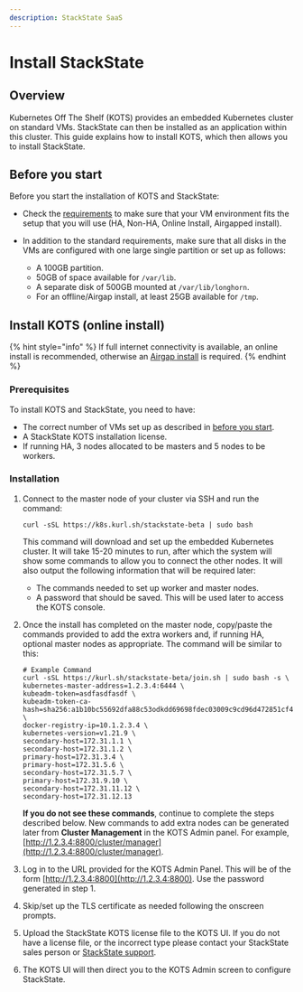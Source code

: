 ```yaml
---
description: StackState SaaS
---
```


# Install StackState


## Overview 

Kubernetes Off The Shelf (KOTS) provides an embedded Kubernetes cluster on standard VMs. StackState can then be installed as an application within this cluster. This guide explains how to install KOTS, which then allows you to install StackState.

## Before you start

Before you start the installation of KOTS and StackState:

* Check the [requirements](/setup/install-stackstate/requirements.md#kots) to make sure that your VM environment fits the setup that you will use (HA, Non-HA, Online Install, Airgapped install).
* In addition to the standard requirements, make sure that all disks in the VMs are configured with one large single partition or set up as follows:

  - A 100GB partition.
  - 50GB of space available for `/var/lib`.
  - A separate disk of 500GB mounted at `/var/lib/longhorn`.
  - For an offline/Airgap install, at least 25GB available for `/tmp`.

## Install KOTS (online install)

{% hint style="info" %}
If full internet connectivity is available, an online install is recommended, otherwise an [Airgap install](/setup/install-stackstate/kots-install/install_stackstate_airgap.md) is required.
{% endhint %}

### Prerequisites

To install KOTS and StackState, you need to have:

- The correct number of VMs set up as described in [before you start](#before-you-start).
- A StackState KOTS installation license.
- If running HA, 3 nodes allocated to be masters and 5 nodes to be workers.

### Installation

  1. Connect to the master node of your cluster via SSH and run the command:
      
      ```
      curl -sSL https://k8s.kurl.sh/stackstate-beta | sudo bash
      ```

      This command will download and set up the embedded Kubernetes cluster. It will take 15-20 minutes to run, after which the system will show some commands to allow you to connect the other nodes. It will also output the following information that will be required later:
        - The commands needed to set up worker and master nodes.
        - A password that should be saved. This will be used later to access the KOTS console.
 
  2. Once the install has completed on the master node, copy/paste the commands provided to add the extra workers and, if running HA, optional master nodes as appropriate. The command will be similar to this:
   
     ```
     # Example Command
     curl -sSL https://kurl.sh/stackstate-beta/join.sh | sudo bash -s \
     kubernetes-master-address=1.2.3.4:6444 \
     kubeadm-token=asdfasdfasdf \
     kubeadm-token-ca-hash=sha256:a1b10bc55692dfa88c53odkdd69698fdec03009c9cd96d472851cf43f0a \
     docker-registry-ip=10.1.2.3.4 \
     kubernetes-version=v1.21.9 \
     secondary-host=172.31.1.1 \
     secondary-host=172.31.1.2 \
     primary-host=172.31.3.4 \
     primary-host=172.31.5.6 \
     secondary-host=172.31.5.7 \
     primary-host=172.31.9.10 \
     secondary-host=172.31.11.12 \
     secondary-host=172.31.12.13
     ```  
  
     **If you do not see these commands**, continue to complete the steps described below. New commands to add extra nodes can be generated later from **Cluster Management** in the KOTS Admin panel. For example, [http://1.2.3.4:8800/cluster/manager](http://1.2.3.4:8800/cluster/manager).

  3. Log in to the URL provided for the KOTS Admin Panel. This will be of the form [http://1.2.3.4:8800](http://1.2.3.4:8800). Use the password generated in step 1.

  4. Skip/set up the TLS certificate as needed following the onscreen prompts.

  5. Upload the StackState KOTS license file to the KOTS UI. If you do not have a license file, or the incorrect type please contact your StackState sales person or [StackState support](https://support.stackstate.com/).

  6. The KOTS UI will then direct you to the KOTS Admin screen to configure StackState.


   


